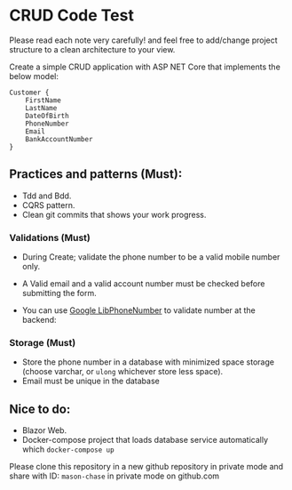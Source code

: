# CRUD Code Test 

Please read each note very carefully!
and feel free to add/change project structure to a clean architecture to your view.

Create a simple CRUD application with ASP NET Core that implements the below model:
```
Customer {
	FirstName
	LastName
	DateOfBirth
	PhoneNumber
	Email
	BankAccountNumber
}
```
## Practices and patterns (Must):

- Tdd and Bdd.
- CQRS pattern.
- Clean git commits that shows your work progress.

### Validations (Must)

- During Create; validate the phone number to be a valid mobile number only.

- A Valid email and a valid account number must be checked before submitting the form.
- You can use [Google LibPhoneNumber](https://github.com/google/libphonenumber) to validate number at the backend:


### Storage (Must)

- Store the phone number in a database with minimized space storage (choose varchar, or `ulong` whichever store less space).
- Email must be unique in the database

## Nice to do:
- Blazor Web.
- Docker-compose project that loads database service automatically which `docker-compose up`

Please clone this repository in a new github repository in private mode and share with ID: `mason-chase` in private mode on github.com

